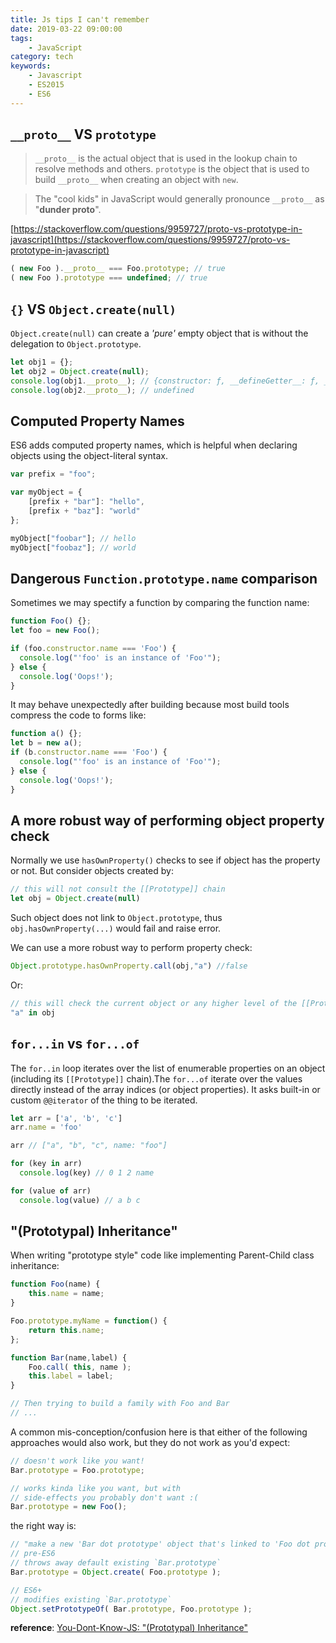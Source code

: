 ```yaml
---
title: Js tips I can't remember
date: 2019-03-22 09:00:00
tags:
    - JavaScript
category: tech
keywords:
    - Javascript
    - ES2015
    - ES6
---
```


## `__proto__` VS `prototype`

>`__proto__` is the actual object that is used in the lookup chain to resolve methods and others. `prototype` is the object that is used to build `__proto__` when creating an object with `new`.

>The "cool kids" in JavaScript would generally pronounce `__proto__` as "**dunder proto**".

[https://stackoverflow.com/questions/9959727/proto-vs-prototype-in-javascript](https://stackoverflow.com/questions/9959727/proto-vs-prototype-in-javascript)

```javascript
( new Foo ).__proto__ === Foo.prototype; // true
( new Foo ).prototype === undefined; // true
```
<!--more-->

## `{}` VS `Object.create(null)`

`Object.create(null)` can create a *'pure'* empty object that is without the delegation to `Object.prototype`.
```javascript
let obj1 = {};
let obj2 = Object.create(null);
console.log(obj1.__proto__); // {constructor: ƒ, __defineGetter__: ƒ, __defineSetter__: ƒ, hasOwnProperty: ƒ, __lookupGetter__: ƒ, …}
console.log(obj2.__proto__); // undefined
```

## Computed Property Names

ES6 adds computed property names, which is helpful when declaring objects using the object-literal syntax.
```javascript
var prefix = "foo";

var myObject = {
	[prefix + "bar"]: "hello",
	[prefix + "baz"]: "world"
};

myObject["foobar"]; // hello
myObject["foobaz"]; // world
```

## Dangerous `Function.prototype.name` comparison

Sometimes we may spectify a function by comparing the function name:
```javascript
function Foo() {};
let foo = new Foo();

if (foo.constructor.name === 'Foo') {
  console.log("'foo' is an instance of 'Foo'");
} else {
  console.log('Oops!');
}
```

It may behave unexpectedly after building because most build tools compress the code to forms like:
```javascript
function a() {};
let b = new a();
if (b.constructor.name === 'Foo') {
  console.log("'foo' is an instance of 'Foo'");
} else {
  console.log('Oops!');
}
```

## A more robust way of performing object property check

Normally we use `hasOwnProperty()` checks to see if object has the property or not. But consider objects created by:
```javascript
// this will not consult the [[Prototype]] chain
let obj = Object.create(null)
```
Such object does not link to `Object.prototype`, thus `obj.hasOwnProperty(...)` would fail and raise error.

We can use a more robust way to perform property check:
```javascript
Object.prototype.hasOwnProperty.call(obj,"a") //false
```
Or:
```javascript
// this will check the current object or any higher level of the [[Prototype]] chain
"a" in obj
```

## `for...in` vs `for...of`

The `for..in` loop iterates over the list of enumerable properties on an object (including its `[[Prototype]]` chain).The `for...of` iterate over the values directly instead of the array indices (or object properties). It asks built-in or custom `@@iterator` of the thing to be iterated.
```javascript
let arr = ['a', 'b', 'c']
arr.name = 'foo'

arr // ["a", "b", "c", name: "foo"]

for (key in arr)
  console.log(key) // 0 1 2 name

for (value of arr)
  console.log(value) // a b c
```

## "(Prototypal) Inheritance"

When writing "prototype style" code like implementing Parent-Child class inheritance:
```javascript
function Foo(name) {
	this.name = name;
}

Foo.prototype.myName = function() {
	return this.name;
};

function Bar(name,label) {
	Foo.call( this, name );
	this.label = label;
}

// Then trying to build a family with Foo and Bar
// ...
```
A common mis-conception/confusion here is that either of the following approaches would also work, but they do not work as you'd expect:
```javascript
// doesn't work like you want!
Bar.prototype = Foo.prototype;

// works kinda like you want, but with
// side-effects you probably don't want :(
Bar.prototype = new Foo();
```

the right way is:
```javascript
// "make a new 'Bar dot prototype' object that's linked to 'Foo dot prototype'."
// pre-ES6
// throws away default existing `Bar.prototype`
Bar.prototype = Object.create( Foo.prototype );

// ES6+
// modifies existing `Bar.prototype`
Object.setPrototypeOf( Bar.prototype, Foo.prototype );
```
**reference**: [You-Dont-Know-JS: "(Prototypal) Inheritance"](https://github.com/getify/You-Dont-Know-JS/blob/master/this%20%26%20object%20prototypes/ch5.md#prototypal-inheritance)
